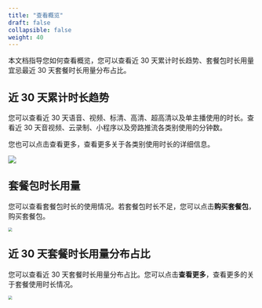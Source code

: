 ```yaml
---
title: "查看概览"
draft: false
collapsible: false
weight: 40
---
```


本文档指导您如何查看概览，您可以查看近 30 天累计时长趋势、套餐包时长用量宜忌最近 30 天套餐时长用量分布占比。

## 近 30 天累计时长趋势

您可以查看近 30 天语音、视频、标清、高清、超高清以及单主播使用的时长。查看近 30 天音视频、云录制、小程序以及旁路推流各类别使用的分钟数。

您也可以点击查看更多，查看更多关于各类别使用时长的详细信息。

![](../../_images/um_latest30_duration.png)

## 套餐包时长用量

您可以查看套餐包时长的使用情况。若套餐包时长不足，您可以点击**购买套餐包**，购买套餐包。

<img src="../../_images/um_package_amount.png" style="zoom:50%;" />

## 近 30 天套餐时长用量分布占比

您可以查看近 30 天套餐时长用量分布占比。您可以点击**查看更多**，查看更多的关于套餐使用时长情况。

<img src="../../_images/um_latest30_percentage.png" style="zoom:50%;" />
